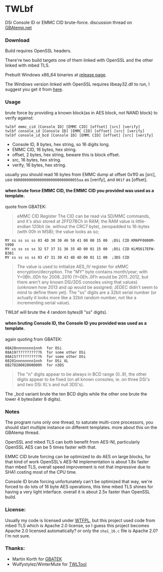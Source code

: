# TWLbf
DSi Console ID or EMMC CID brute-force.
discussion thread on [GBAtemp.net](https://gbatemp.net/threads/481732/)

### Download
Build requires OpenSSL headers.

There're two build targets one of them linked with OpenSSL
and the other linked with mbed TLS.

Prebuilt Windows x86_64 binaries at [release page](https://github.com/Jimmy-Z/TWLbf/releases).

The Windows version linked with OpenSSL requires libeay32.dll to run,
I suggest you get it from [here](https://indy.fulgan.com/SSL/).

### Usage
brute force by providing a known block(as in AES block, not NAND block) to verify against:

````
twlbf emmc_cid [Console ID] [EMMC CID] [offset] [src] [verify]
twlbf console_id [Console ID] [EMMC CID] [offset] [src] [verify]
twlbf console_id_bcd [Console ID] [EMMC CID] [offset] [src] [verify]
````

- Console ID, 8 bytes, hex string, so 16 digits long.
- EMMC CID, 16 bytes, hex string.
- offset, 2 bytes, hex string, beware this is block offset.
- src, 16 bytes, hex string.
- verify, 16 bytes, hex string.

usually you should read 16 bytes from EMMC dump at offset 0x1f0 as [src],
use `000000000000000000000000000055aa` as [verify], and `001f` as [offset].

#### when brute force EMMC CID, the EMMC CID you provided was used as a template.

quote from GBATEK:

> eMMC CID Register
> The CID can be read via SD/MMC commands, and it's also stored at 2FFD7BCh in RAM; the RAM value is little-endian 120bit (ie. without the CRC7 byte), zeropadded to 16-bytes (with 00h in MSB); the value looks as so;

````
MY ss ss ss ss 03 4D 30 30 46 50 41 00 00 15 00  ;DSi CID KMAPF0000M-S998
MY ss ss ss ss 32 57 37 31 36 35 4D 00 01 15 00  ;DSi CID KLM5617EFW-B301
MY ss ss ss ss 03 47 31 30 43 4D 4D 00 01 11 00  ;3DS CID
````

> The value is used to initialize AES_IV register for eMMC encryption/decryption.
> The "MY" byte contains month/year; with Y=0Bh..0Dh for 2008..2010 (Y=0Eh..0Fh would be 2011..2012, but there aren't any known DSi/3DS consoles using that values) (unknown how 2013 and up would be assigned; JEDEC didn't seem to mind to define them yet). The "ss" digits are a 32bit serial number (or actually it looks more like a 32bit random number, not like a incrementing serial value).

TWLbf will brute the 4 random bytes(8 "ss" digits).

#### when bruting Console ID, the Console ID you provided was used as a template.

again quoting from GBATEK:

````
08A20nnnnnnnn1nnh  for DSi
08A19???????????h  for some other DSi
08A15???????????h  for some other DSi
08201nnnnnnnn1nnh  for DSi XL
6B27D20002000000h  for n3DS
````
> The "n" digits appear to be always in BCD range (0..9), the other digits appear to be fixed (on all known consoles; ie. on three DSi's and two DSi XL's and null 3DS's).

The _bcd variant brute the ten BCD digits while the other one brute the lower 4 bytes(later 8 digits).

### Notes
The program runs only one thread, to saturate multi-core processors,
you should start multiple instance on different templates.
more about this on the GBAtemp thread.

OpenSSL and mbed TLS can both benefit from AES-NI,
particularly OpenSSL AES can be 5 times faster with that.

EMMC CID brute forcing can be optimized to do AES on large blocks,
for that kind of work OpenSSL's AES-NI implementation is about 1.8x faster than mbed TLS,
overall speed improvement is not that impressive due to SHA1 costing most of the CPU time.

Console ID brute forcing unfortunately can't be optimized that way,
we're forced to do lots of 16 byte AES operations,
this time mbed TLS shines for having a very light interface.
overall it is about 2.5x faster than OpenSSL build.

### License:
Usually my code is licensed under [WTFPL](https://en.wikipedia.org/wiki/WTFPL),
but this project used code from mbed TLS which is Apache 2.0 license,
so I guess this project becomes Apache 2.0 licensed automatically?
or only the `sha1_16.c` file is Apache 2.0?
I'm not sure.

### Thanks:
- Martin Korth for [GBATEK](http://problemkaputt.de/gbatek.htm)
- Wulfystylez/WinterMute for [TWLTool](https://github.com/WinterMute/twltool)

